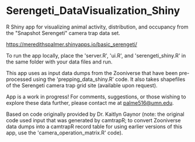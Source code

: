 # Serengeti_DataVisualization_Shiny
R Shiny app for visualizing animal activity, distribution, and occupancy from the "Snapshot Serengeti" camera trap data set.

https://meredithspalmer.shinyapps.io/basic_serengeti/

To run the app locally, place the 'server.R', 'ui.R', and 'serengeti_shiny.R' in the same folder with your data files and run.

This app uses as input data dumps from the Zooniverse that have been pre-processed using the 'prepping_data_shiny.R' code. It also takes shapefiles of the Serengeti camera trap grid site (available upon request).

App is a work in progress! For comments, suggestions, or those wishing to explore these data further, please contact me at palme516@umn.edu.

Based on code originally provided by Dr. Kaitlyn Gaynor (note: the original code used input that was generated by camtrapR; to convert Zooniverse data dumps into a camtrapR record table for using earlier versions of this app, use the 'camera_operation_matrix.R' code). 
